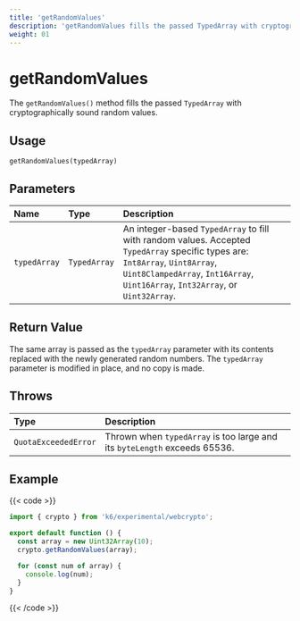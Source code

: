 ```yaml
---
title: 'getRandomValues'
description: 'getRandomValues fills the passed TypedArray with cryptographically sound random values.'
weight: 01
---
```


# getRandomValues

The `getRandomValues()` method fills the passed `TypedArray` with cryptographically sound random values.

## Usage

```
getRandomValues(typedArray)
```

## Parameters

| Name         | Type         | Description                                                                                                                                                                                                      |
| :----------- | :----------- | :--------------------------------------------------------------------------------------------------------------------------------------------------------------------------------------------------------------- |
| `typedArray` | `TypedArray` | An integer-based `TypedArray` to fill with random values. Accepted `TypedArray` specific types are: `Int8Array`, `Uint8Array`, `Uint8ClampedArray`, `Int16Array`, `Uint16Array`, `Int32Array`, or `Uint32Array`. |

## Return Value

The same array is passed as the `typedArray` parameter with its contents replaced with the newly generated random numbers. The `typedArray` parameter is modified in place, and no copy is made.

## Throws

| Type                 | Description                                                               |
| :------------------- | :------------------------------------------------------------------------ |
| `QuotaExceededError` | Thrown when `typedArray` is too large and its `byteLength` exceeds 65536. |

## Example

{{< code >}}

```javascript
import { crypto } from 'k6/experimental/webcrypto';

export default function () {
  const array = new Uint32Array(10);
  crypto.getRandomValues(array);

  for (const num of array) {
    console.log(num);
  }
}
```

{{< /code >}}
